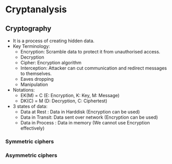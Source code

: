# Cryptanalysis

## Cryptography
- It is a process of creating hidden data.
- Key Terminology:
  - Encryption: Scramble data to protect it from unauthorised access.
  - Decryption
  - Cipher: Encryption algorithm
  - Interception: Attacker can cut communication and redirect messages to themselves.
  - Eaves dropping
  - Manipulation
- Notations:
  - EK(M) = C (E: Encryption, K: Key, M: Message)
  - DK(C) = M (D: Decryption, C: Ciphertest)
- 3 states of data:
  - Data at Rest : Data in Harddisk (Encryption can be used)
  - Data in Transit: Data sent over network (Encryption can be used)
  - Data in Process : Data in memory (We cannot use Encryption effectively)

### Symmetric ciphers
### Asymmetric ciphers
